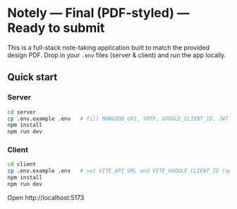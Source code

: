 # Notely — Final (PDF-styled) — Ready to submit

This is a full-stack note-taking application built to match the provided design PDF.
Drop in your `.env` files (server & client) and run the app locally.

## Quick start

### Server
```bash
cd server
cp .env.example .env   # fill MONGODB_URI, SMTP, GOOGLE_CLIENT_ID, JWT secrets
npm install
npm run dev
```

### Client
```bash
cd client
cp .env.example .env   # set VITE_API_URL and VITE_GOOGLE_CLIENT_ID (optional)
npm install
npm run dev
```

Open http://localhost:5173
